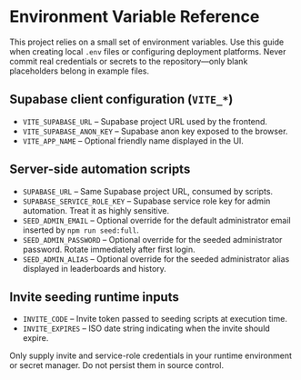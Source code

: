 # Environment Variable Reference

This project relies on a small set of environment variables. Use this guide when creating local `.env` files or configuring deployment platforms. Never commit real credentials or secrets to the repository—only blank placeholders belong in example files.

## Supabase client configuration (`VITE_*`)
- `VITE_SUPABASE_URL` – Supabase project URL used by the frontend.
- `VITE_SUPABASE_ANON_KEY` – Supabase anon key exposed to the browser.
- `VITE_APP_NAME` – Optional friendly name displayed in the UI.

## Server-side automation scripts
- `SUPABASE_URL` – Same Supabase project URL, consumed by scripts.
- `SUPABASE_SERVICE_ROLE_KEY` – Supabase service role key for admin automation. Treat it as highly sensitive.
- `SEED_ADMIN_EMAIL` – Optional override for the default administrator email inserted by `npm run seed:full`.
- `SEED_ADMIN_PASSWORD` – Optional override for the seeded administrator password. Rotate immediately after first login.
- `SEED_ADMIN_ALIAS` – Optional override for the seeded administrator alias displayed in leaderboards and history.

## Invite seeding runtime inputs
- `INVITE_CODE` – Invite token passed to seeding scripts at execution time.
- `INVITE_EXPIRES` – ISO date string indicating when the invite should expire.

Only supply invite and service-role credentials in your runtime environment or secret manager. Do not persist them in source control.
